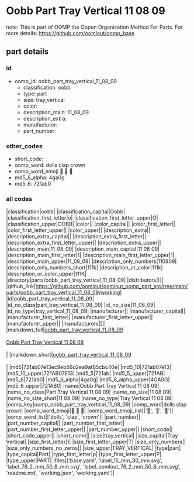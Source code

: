 # Oobb Part Tray Vertical 11 08 09  

note: This is part of OOMP the Oopen Organization Method For Parts. For more details: https://github.com/oomlout/oomp_base

##  part details





### id
* oomp_id: oobb_part_tray_vertical_11_08_09
  * classification: oobb
  * type: part
  * size: tray_vertical
  * color: 
  * description_main: 11_08_09
  * description_extra: 
  * manufacturer: 
  * part_number: 

### other_codes
* short_code: 
* oomp_word: dolls clap crown
* oomp_word_emoji :dolls: :clap: :crown:
* md5_6_alpha: 4ga0g
* md5_6: 721ab0

### all codes 
|classification|oobb|
|classification_capital|Oobb|
|classification_first_letter|o|
|classification_first_letter_upper|O|
|classification_upper|OOBB|
|color||
|color_capital||
|color_first_letter||
|color_first_letter_upper||
|color_upper||
|description_extra||
|description_extra_capital||
|description_extra_first_letter||
|description_extra_first_letter_upper||
|description_extra_upper||
|description_main|11_08_09|
|description_main_capital|11 08 09|
|description_main_first_letter|1|
|description_main_first_letter_upper|1|
|description_main_upper|11_08_09|
|description_only_numbers|110809|
|description_only_numbers_short|111k|
|description_or_color|111k|
|description_or_color_upper|111K|
|directory|parts/oobb_part_tray_vertical_11_08_09|
|distributors|[]|
|github_link|https://github.com/oomlout/oomlout_oomp_part_src/tree/main/parts/oobb_part_tray_vertical_11_08_09/working|
|id|oobb_part_tray_vertical_11_08_09|
|id_no_class|part_tray_vertical_11_08_09|
|id_no_size|11_08_09|
|id_no_type|tray_vertical_11_08_09|
|manufacturer||
|manufacturer_capital||
|manufacturer_first_letter||
|manufacturer_first_letter_upper||
|manufacturer_upper||
|manufacturers|[]|
|markdown_full|[oobb_part_tray_vertical_11_08_09](https://github.com/oomlout/oomlout_oomp_part_src/tree/main/parts/oobb_part_tray_vertical_11_08_09/working)<br>[](https://github.com/oomlout/oomlout_oomp_part_src/tree/main/parts/oobb_part_tray_vertical_11_08_09/working)<br>[Oobb Part Tray Vertical 11 08 09](https://github.com/oomlout/oomlout_oomp_part_src/tree/main/parts/oobb_part_tray_vertical_11_08_09/working)<br><br>|
|markdown_short|[oobb_part_tray_vertical_11_08_09](https://github.com/oomlout/oomlout_oomp_part_src/tree/main/parts/oobb_part_tray_vertical_11_08_09/working)<br><br>|
|md5|721ab07e13ec9eb56d2ea9af85cbc40e|
|md5_10|721ab07e13|
|md5_10_upper|721AB07E13|
|md5_5|721ab|
|md5_5_upper|721AB|
|md5_6|721ab0|
|md5_6_alpha|4ga0g|
|md5_6_alpha_upper|4GA0G|
|md5_6_upper|721AB0|
|name|Oobb Part Tray Vertical 11 08 09|
|name_no_class|Part Tray Vertical 11 08 09|
|name_no_size|11 08 09|
|name_no_size_short|11 08 09|
|name_no_type|Tray Vertical 11 08 09|
|oomp_key|oomp_oobb_part_tray_vertical_11_08_09|
|oomp_word|dolls clap crown|
|oomp_word_emoji|:dolls: :clap: :crown:|
|oomp_word_emoji_list|[':dolls:', ':clap:', ':crown:']|
|oomp_word_list|['dolls', 'clap', 'crown']|
|part_number||
|part_number_capital||
|part_number_first_letter||
|part_number_first_letter_upper||
|part_number_upper||
|short_code||
|short_code_upper||
|short_name||
|size|tray_vertical|
|size_capital|Tray Vertical|
|size_first_letter|t|
|size_first_letter_upper|T|
|size_only_numbers||
|size_only_numbers_no_zeros||
|size_upper|TRAY_VERTICAL|
|type|part|
|type_capital|Part|
|type_first_letter|p|
|type_first_letter_upper|P|
|type_upper|PART|
|files|['base.yaml', 'label_15_mm_30_mm.svg', 'label_76_2_mm_50_8_mm.svg', 'label_oomlout_76_2_mm_50_8_mm.svg', 'readme.md', 'working.json', 'working.yaml']|
